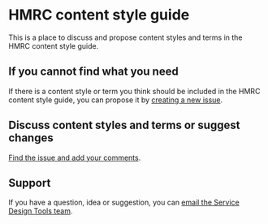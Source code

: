 # HMRC content style guide

This is a place to discuss and propose content styles and terms in the HMRC content style guide.

 ## If you cannot find what you need
 
 If there is a content style or term you think should be included in the HMRC content style guide, you can propose it by [creating a new issue](https://github.com/hmrc/HMRC-content-style-guide/issues/new).
 
 ## Discuss content styles and terms or suggest changes
 
[Find the issue and add your comments](https://github.com/hmrc/HMRC-content-style-guide/issues/).
 
 ## Support
 
 If you have a question, idea or suggestion, you can [email the Service Design Tools team](mailto:hmrc-service-design-tools-g@digital.hmrc.gov.uk).
